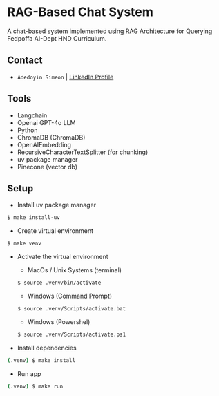 # RAG-Based Chat System 
A chat-based system implemented using RAG Architecture for Querying Fedpoffa AI-Dept HND Curriculum.

## Contact
- `Adedoyin Simeon` | [LinkedIn Profile](https://www.linkedin.com/in/adedoyin-adeyemi-a7827b160/)

## Tools
- Langchain
- Openai GPT-4o LLM
- Python
- ChromaDB (ChromaDB)
- OpenAIEmbedding
- RecursiveCharacterTextSplitter (for chunking)
- uv package manager
- Pinecone (vector db)

## Setup

- Install uv package manager
```bash
$ make install-uv
```

- Create virtual environment
```bash
$ make venv
```

- Activate the virtual environment
    - MacOs / Unix Systems (terminal)
    ```bash
    $ source .venv/bin/activate
    ```

    - Windows (Command Prompt)
    ```bash
    $ source .venv/Scripts/activate.bat
    ```
    
    - Windows (Powershel)
    ```bash
    $ source .venv/Scripts/activate.ps1
    ```

- Install dependencies
```bash
(.venv) $ make install
```

- Run app
```bash
(.venv) $ make run
```
